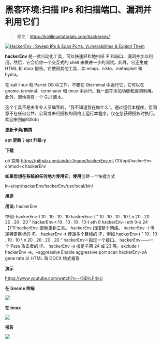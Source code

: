 # 黑客环境:扫描 IPs 和扫描端口、漏洞并利用它们

> 原文：<https://kalilinuxtutorials.com/hackerenv/>

[![HackerEnv : Sweep IPs & Scan Ports, Vulnerabilities & Exploit Them](img/a87d258db1e235b0379d0946117ac420.png "HackerEnv : Sweep IPs & Scan Ports, Vulnerabilities & Exploit Them")](https://1.bp.blogspot.com/-b0O8KZbQYsQ/XxoWKrHMy9I/AAAAAAAAHAM/weRqIp7cEJgq-iiu30153-SOmraWFVp8gCLcBGAsYHQ/s1600/hackerEnv%25281%2529.png)

**hackerEnv** 是一款自动化工具，可以快速轻松地扫描 IP 和端口、漏洞并加以利用。然后，它会给你一个交互式的 shell 来做进一步的测试。此外，它还生成 HTML 和 docx 报告。它使用其他工具，如 nmap、nikto、metasploit 和 hydra。

在 kali linux 和 Parrot OS 中工作。不要在 Qterminal 中运行它，它可以在 gnome-terminal、terminator 和 tmux 中运行。我一直在添加功能和漏洞利用。此外，很快将有一个 GUI 版本。

这个工具不是由专业人员编写的，“我不知道我在做什么”。通过运行本程序，您同意不在任何公共、公司或未经授权的网络上运行本程序。仅在您获得授权时执行。欢迎来到@R2k4n

**更新卡莉/鹦鹉**

**apt 更新；apt 升级-y**

**下载**

git 克隆 https://github.com/abdulr7mann/hackerEnv.git
CD/opt/hackerEnv
chmod+x hackerEnv

**如果您想在系统的任何地方使用它，使用**创建一个快捷方式

ln-s/opt/hackerEnv/hackerEnv/usr/local/bin/

**用途**

**用法:**
hackerEnv

举例:
hackerEnv-t 10 . 10 . 10 . 10
hackerEnv-t " 10 . 10 . 10 . 10 \ n 20 . 20 . 20 . 20 . 20 "
hackerEnv-t 10 . 10 . 10 . 10-I eth 0
hackerEnv-I eth 0-s 24【T11
hackerEnv–更新更新工具。
hackerEnv 扫描整个网络。
hackerEnv -t 传递特定目标的 IP。
hackerEnv -t 传递多个目标的 IP，例如 hackerEnv-t " 10 . 10 . 10 . 10 \ n 20 . 20 . 20 . 20 "
hackerEnv-I 指定一个接口。
hackerEnv——一个 Pass 攻击者的 IP。
hackerEnv -s 指定子网 24 或 23 等。exclude /
hackerEnv -e，–aggressive Enable aggressive port scan
hackerEnv-oA gene rate 以 HTML 和 DOCX 格式报告

**演示**

https://www.youtube.com/watch?v=-r5iDrLF4xU

**在 Gnome 终端**

![](img/8d9840a5f056a23d91c5680f92cceaeb.png)

**在 tmux**

![](img/d1a294debed279270bcfd737cc8f4f13.png)

**报告**

![](img/6cd3793d90df20e878427259195ab00a.png)